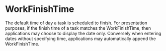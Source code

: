 WorkFinishTime
==============

The default time of day a task is scheduled to finish. For presentation purposes, if the finish time of a task matches the WorkFinishTime, then applications may choose to display the date only. Conversely when entering dates without specifying time, applications may automatically append the WorkFinishTime.

